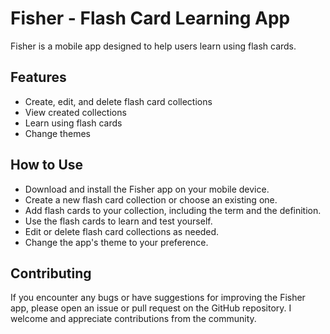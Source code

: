 # Fisher - Flash Card Learning App
Fisher is a mobile app designed to help users learn using flash cards.

## Features
- Create, edit, and delete flash card collections
- View created collections
- Learn using flash cards
- Change themes

## How to Use
- Download and install the Fisher app on your mobile device.
- Create a new flash card collection or choose an existing one.
- Add flash cards to your collection, including the term and the definition.
- Use the flash cards to learn and test yourself.
- Edit or delete flash card collections as needed.
- Change the app's theme to your preference.

## Contributing
If you encounter any bugs or have suggestions for improving the Fisher app, please open an issue or pull request on the GitHub repository. I welcome and appreciate contributions from the community.